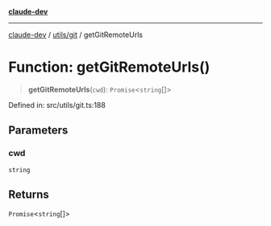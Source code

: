 [**claude-dev**](../../../README.md)

***

[claude-dev](../../../README.md) / [utils/git](../README.md) / getGitRemoteUrls

# Function: getGitRemoteUrls()

> **getGitRemoteUrls**(`cwd`): `Promise`\<`string`[]\>

Defined in: src/utils/git.ts:188

## Parameters

### cwd

`string`

## Returns

`Promise`\<`string`[]\>
